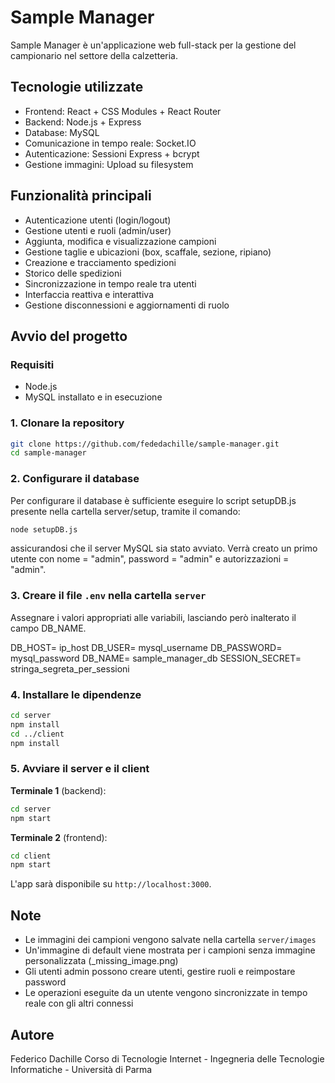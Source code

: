 # Sample Manager

Sample Manager è un'applicazione web full-stack per la gestione del campionario nel settore della calzetteria.

## Tecnologie utilizzate

* Frontend: React + CSS Modules + React Router
* Backend: Node.js + Express
* Database: MySQL
* Comunicazione in tempo reale: Socket.IO
* Autenticazione: Sessioni Express + bcrypt
* Gestione immagini: Upload su filesystem

## Funzionalità principali

* Autenticazione utenti (login/logout)
* Gestione utenti e ruoli (admin/user)
* Aggiunta, modifica e visualizzazione campioni
* Gestione taglie e ubicazioni (box, scaffale, sezione, ripiano)
* Creazione e tracciamento spedizioni
* Storico delle spedizioni
* Sincronizzazione in tempo reale tra utenti
* Interfaccia reattiva e interattiva
* Gestione disconnessioni e aggiornamenti di ruolo

## Avvio del progetto

### Requisiti

* Node.js
* MySQL installato e in esecuzione

### 1. Clonare la repository

```bash
git clone https://github.com/fededachille/sample-manager.git
cd sample-manager
```

### 2. Configurare il database

Per configurare il database è sufficiente eseguire lo script setupDB.js presente nella cartella server/setup, tramite il comando:
```bash
node setupDB.js
```
assicurandosi che il server MySQL sia stato avviato.
Verrà creato un primo utente con nome = "admin", password = "admin" e autorizzazioni = "admin".

### 3. Creare il file `.env` nella cartella `server`

Assegnare i valori appropriati alle variabili, lasciando però inalterato il campo DB_NAME.

DB_HOST= ip_host
DB_USER= mysql_username
DB_PASSWORD= mysql_password
DB_NAME= sample_manager_db
SESSION_SECRET= stringa_segreta_per_sessioni

### 4. Installare le dipendenze

```bash
cd server
npm install
cd ../client
npm install
```

### 5. Avviare il server e il client

**Terminale 1** (backend):

```bash
cd server
npm start
```

**Terminale 2** (frontend):

```bash
cd client
npm start
```

L'app sarà disponibile su `http://localhost:3000`.

## Note

* Le immagini dei campioni vengono salvate nella cartella `server/images`
* Un'immagine di default viene mostrata per i campioni senza immagine personalizzata (_missing_image.png)
* Gli utenti admin possono creare utenti, gestire ruoli e reimpostare password
* Le operazioni eseguite da un utente vengono sincronizzate in tempo reale con gli altri connessi

## Autore

Federico Dachille
Corso di Tecnologie Internet - Ingegneria delle Tecnologie Informatiche - Università di Parma